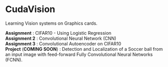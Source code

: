 # CudaVision
Learning Vision systems on Graphics cards.

**Assignment** : CIFAR10 - Using Logistic Regression <br>
**Assignment 2** : Convolutional Neural Network (CNN) <br>
**Assignment 3** : Convolutional Autoencoder on CIFAR10 <br>
**Project** (**COMING SOON**) :  Detection and Localization of a Soccer ball from an input image with feed-forward Fully Convolutional Neural Networks (FCNN).   
